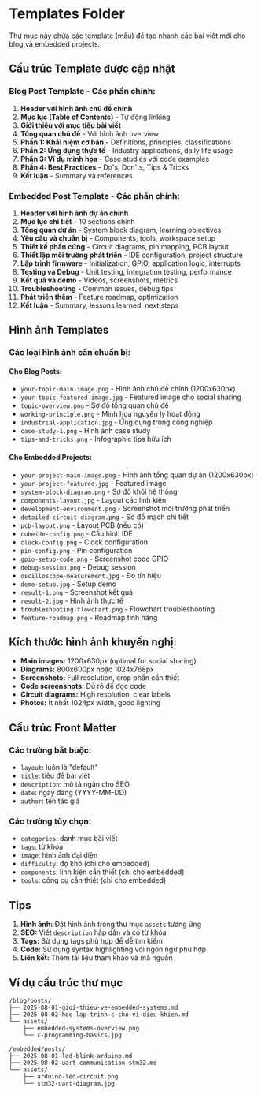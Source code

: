 # Templates Folder

Thư mục này chứa các template (mẫu) để tạo nhanh các bài viết mới cho blog và embedded projects.

## Cấu trúc Template được cập nhật

### Blog Post Template - Các phần chính:

1. **Header với hình ảnh chủ đề chính**
2. **Mục lục (Table of Contents)** - Tự động linking
3. **Giới thiệu với mục tiêu bài viết**
4. **Tổng quan chủ đề** - Với hình ảnh overview
5. **Phần 1: Khái niệm cơ bản** - Definitions, principles, classifications
6. **Phần 2: Ứng dụng thực tế** - Industry applications, daily life usage
7. **Phần 3: Ví dụ minh họa** - Case studies với code examples
8. **Phần 4: Best Practices** - Do's, Don'ts, Tips & Tricks
9. **Kết luận** - Summary và references

### Embedded Post Template - Các phần chính:

1. **Header với hình ảnh dự án chính**
2. **Mục lục chi tiết** - 10 sections chính
3. **Tổng quan dự án** - System block diagram, learning objectives
4. **Yêu cầu và chuẩn bị** - Components, tools, workspace setup
5. **Thiết kế phần cứng** - Circuit diagrams, pin mapping, PCB layout
6. **Thiết lập môi trường phát triển** - IDE configuration, project structure
7. **Lập trình firmware** - Initialization, GPIO, application logic, interrupts
8. **Testing và Debug** - Unit testing, integration testing, performance
9. **Kết quả và demo** - Videos, screenshots, metrics
10. **Troubleshooting** - Common issues, debug tips
11. **Phát triển thêm** - Feature roadmap, optimization
12. **Kết luận** - Summary, lessons learned, next steps

## Hình ảnh Templates

### Các loại hình ảnh cần chuẩn bị:

#### Cho Blog Posts:
- `your-topic-main-image.png` - Hình ảnh chủ đề chính (1200x630px)
- `your-topic-featured-image.jpg` - Featured image cho social sharing
- `topic-overview.png` - Sơ đồ tổng quan chủ đề
- `working-principle.png` - Minh họa nguyên lý hoạt động
- `industrial-application.jpg` - Ứng dụng trong công nghiệp
- `case-study-1.png` - Hình ảnh case study
- `tips-and-tricks.png` - Infographic tips hữu ích

#### Cho Embedded Projects:
- `your-project-main-image.png` - Hình ảnh tổng quan dự án (1200x630px)
- `your-project-featured.jpg` - Featured image
- `system-block-diagram.png` - Sơ đồ khối hệ thống
- `components-layout.jpg` - Layout các linh kiện
- `development-environment.png` - Screenshot môi trường phát triển
- `detailed-circuit-diagram.png` - Sơ đồ mạch chi tiết
- `pcb-layout.png` - Layout PCB (nếu có)
- `cubeide-config.png` - Cấu hình IDE
- `clock-config.png` - Clock configuration
- `pin-config.png` - Pin configuration
- `gpio-setup-code.png` - Screenshot code GPIO
- `debug-session.png` - Debug session
- `oscilloscope-measurement.jpg` - Đo tín hiệu
- `demo-setup.jpg` - Setup demo
- `result-1.png` - Screenshot kết quả
- `result-2.jpg` - Hình ảnh thực tế
- `troubleshooting-flowchart.png` - Flowchart troubleshooting
- `feature-roadmap.png` - Roadmap tính năng

## Kích thước hình ảnh khuyến nghị:

- **Main images:** 1200x630px (optimal for social sharing)
- **Diagrams:** 800x600px hoặc 1024x768px
- **Screenshots:** Full resolution, crop phần cần thiết
- **Code screenshots:** Đủ rõ để đọc code
- **Circuit diagrams:** High resolution, clear labels
- **Photos:** Ít nhất 1024px width, good lighting

## Cấu trúc Front Matter

### Các trường bắt buộc:
- `layout`: luôn là "default"
- `title`: tiêu đề bài viết
- `description`: mô tả ngắn cho SEO
- `date`: ngày đăng (YYYY-MM-DD)
- `author`: tên tác giả

### Các trường tùy chọn:
- `categories`: danh mục bài viết
- `tags`: từ khóa
- `image`: hình ảnh đại diện
- `difficulty`: độ khó (chỉ cho embedded)
- `components`: linh kiện cần thiết (chỉ cho embedded)
- `tools`: công cụ cần thiết (chỉ cho embedded)

## Tips

1. **Hình ảnh:** Đặt hình ảnh trong thư mục `assets` tương ứng
2. **SEO:** Viết `description` hấp dẫn và có từ khóa
3. **Tags:** Sử dụng tags phù hợp để dễ tìm kiếm
4. **Code:** Sử dụng syntax highlighting với ngôn ngữ phù hợp
5. **Liên kết:** Thêm tài liệu tham khảo và mã nguồn

## Ví dụ cấu trúc thư mục

```
/blog/posts/
├── 2025-08-01-gioi-thieu-ve-embedded-systems.md
├── 2025-08-02-hoc-lap-trinh-c-cho-vi-dieu-khien.md
└── assets/
    ├── embedded-systems-overview.png
    └── c-programming-basics.jpg

/embedded/posts/
├── 2025-08-01-led-blink-arduino.md
├── 2025-08-02-uart-communication-stm32.md
└── assets/
    ├── arduino-led-circuit.png
    └── stm32-uart-diagram.jpg
```
